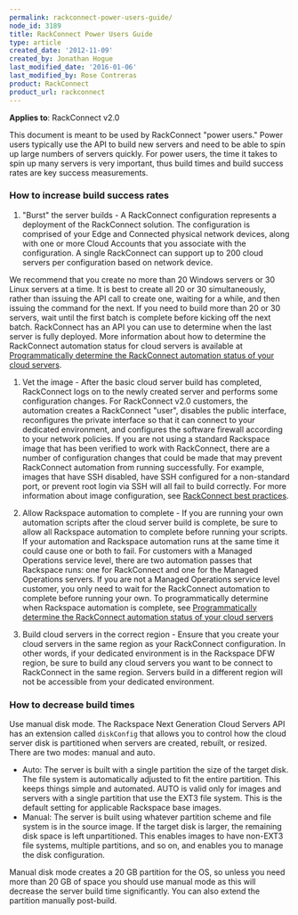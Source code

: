 ```yaml
---
permalink: rackconnect-power-users-guide/
node_id: 3189
title: RackConnect Power Users Guide
type: article
created_date: '2012-11-09'
created_by: Jonathan Hogue
last_modified_date: '2016-01-06'
last_modified_by: Rose Contreras
product: RackConnect
product_url: rackconnect
---
```


**Applies to**: RackConnect v2.0

This document is meant to be used by RackConnect "power users." Power
users typically use the API to build new servers and need to be able to
spin up large numbers of servers quickly. For power users, the time it
takes to spin up many servers is very important, thus build times and
build success rates are key success measurements.

### How to increase build success rates

1. "Burst" the server builds - A RackConnect configuration represents a
deployment of the RackConnect solution. The configuration is comprised
of your Edge and Connected physical network devices, along with one or
more Cloud Accounts that you associate with the configuration. A single
RackConnect can support up to 200 cloud servers per configuration based
on network device.

  We recommend that you create no more than 20 Windows servers or 30 Linux
servers at a time. It is best to create all 20 or 30 simultaneously,
rather than issuing the API call to create one, waiting for a while, and
then issuing the command for the next. If you need to build more than 20
or 30 servers, wait until the first batch is complete before kicking off
the next batch. RackConnect has an API you can use to determine when the
last server is fully deployed. More information about how to determine the RackConnect automation status for cloud servers is available at [Programmatically determine the RackConnect automation status of your cloud
servers](/how-to/how-to-programmatically-determine-the-rackconnect-v20-automation-status-of-your-cloud).

1. Vet the image - After the basic cloud server build has completed,
RackConnect logs on to the newly created server and performs some
configuration changes. For RackConnect v2.0 customers, the automation
creates a RackConnect "user", disables the public interface,
reconfigures the private interface so that it can connect to your
dedicated environment, and configures the software firewall according to
your network policies. If you are not using a standard Rackspace image
that has been verified to work with RackConnect, there are a number of
configuration changes that could be made that may prevent RackConnect
automation from running successfully. For example, images that have SSH
disabled, have SSH configured for a non-standard port, or prevent root
login via SSH will all fail to build correctly. For more information about image
configuration, see [RackConnect best
practices](/how-to/rackconnect-v20-best-practices).

1. Allow Rackspace automation to complete - If you are running your own
automation scripts after the cloud server build is complete, be sure to
allow all Rackspace automation to complete before running your scripts.
If your automation and Rackspace automation runs at the same time it
could cause one or both to fail. For customers with a Managed Operations
service level, there are two automation passes that Rackspace
runs: one for RackConnect and one for the Managed Operations servers. If
you are not a Managed Operations service level customer, you only need
to wait for the RackConnect automation to complete before running your
own. To programmatically determine when Rackspace automation is complete, see [Programmatically determine the
RackConnect automation status of your cloud
servers](/how-to/how-to-programmatically-determine-the-rackconnect-v20-automation-status-of-your-cloud)

1. Build cloud servers in the correct region - Ensure that you create
your cloud servers in the same region as your RackConnect configuration.
In other words, if your dedicated environment is in the Rackspace DFW
region, be sure to build any cloud servers you want to be connect to RackConnect
in the same region. Servers build in a different region will not be
accessible from your dedicated environment.

### How to decrease build times

Use manual disk mode. The Rackspace Next Generation Cloud Servers API
has an extension called `diskConfig` that allows you to control how the
cloud server disk is partitioned when servers are created, rebuilt, or
resized. There are two modes: manual and auto.

-   Auto: The server is built with a single partition the size of the
    target disk. The file system is automatically adjusted to fit the
    entire partition. This keeps things simple and automated. AUTO is
    valid only for images and servers with a single partition that use
    the EXT3 file system. This is the default setting for applicable
    Rackspace base images.
-   Manual: The server is built using whatever partition scheme and file
    system is in the source image. If the target disk is larger, the
    remaining disk space is left unpartitioned. This enables images to
    have non-EXT3 file systems, multiple partitions, and so on, and
    enables you to manage the disk configuration.

Manual disk mode creates a 20 GB partition for the OS, so unless you need
more than 20 GB of space you should use manual mode as this will decrease
the server build time significantly. You can also extend the partition
manually post-build.
